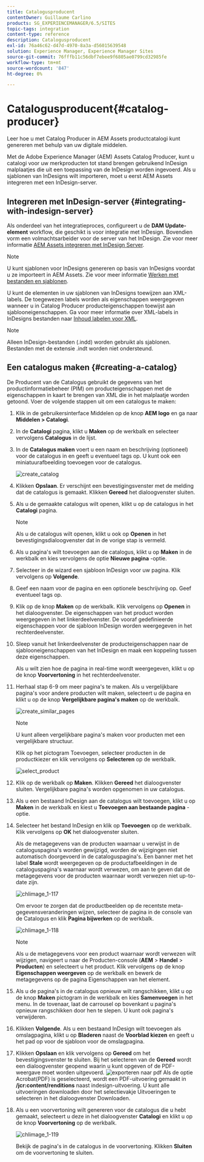 ```yaml
---
title: Catalogusproducent
contentOwner: Guillaume Carlino
products: SG_EXPERIENCEMANAGER/6.5/SITES
topic-tags: integration
content-type: reference
description: Catalogusproducent
exl-id: 76a46c62-d47d-4970-8a3a-d56015639548
solution: Experience Manager, Experience Manager Sites
source-git-commit: 76fffb11c56dbf7ebee9f6805ae0799cd32985fe
workflow-type: tm+mt
source-wordcount: '847'
ht-degree: 0%

---
```


# Catalogusproducent{#catalog-producer}

Leer hoe u met Catalog Producer in AEM Assets productcatalogi kunt genereren met behulp van uw digitale middelen.

Met de Adobe Experience Manager (AEM) Assets Catalog Producer, kunt u catalogi voor uw merkproducten tot stand brengen gebruikend InDesign malplaatjes die uit een toepassing van de InDesign worden ingevoerd. Als u sjablonen van InDesigns wilt importeren, moet u eerst AEM Assets integreren met een InDesign-server.

## Integreren met InDesign-server {#integrating-with-indesign-server}

Als onderdeel van het integratieproces, configureert u de **DAM Update-element** workflow, die geschikt is voor integratie met InDesign. Bovendien vorm een volmachtsarbeider voor de server van het InDesign. Zie voor meer informatie [AEM Assets integreren met InDesign Server](/help/assets/indesign.md).

>[!NOTE]
>
>U kunt sjablonen voor InDesigns genereren op basis van InDesigns voordat u ze importeert in AEM Assets. Zie voor meer informatie [Werken met bestanden en sjablonen](https://helpx.adobe.com/indesign/using/files-templates.html).
>
>U kunt de elementen in uw sjablonen van InDesigns toewijzen aan XML-labels. De toegewezen labels worden als eigenschappen weergegeven wanneer u in Catalog Producer producteigenschappen toewijst aan sjablooneigenschappen. Ga voor meer informatie over XML-labels in InDesigns bestanden naar [Inhoud labelen voor XML](https://helpx.adobe.com/indesign/using/tagging-content-xml.html).

>[!NOTE]
>
>Alleen InDesign-bestanden (.indd) worden gebruikt als sjablonen. Bestanden met de extensie .indt worden niet ondersteund.

## Een catalogus maken {#creating-a-catalog}

De Producent van de Catalogus gebruikt de gegevens van het productinformatiebeheer (PIM) om producteigenschappen met de eigenschappen in kaart te brengen van XML die in het malplaatje worden getoond. Voer de volgende stappen uit om een catalogus te maken:

1. Klik in de gebruikersinterface Middelen op de knop **AEM logo** en ga naar **Middelen > Catalogi**.
1. In de **Catalogi** pagina, klikt u **Maken** op de werkbalk en selecteer vervolgens **Catalogus** in de lijst.
1. In de **Catalogus maken** voert u een naam en beschrijving (optioneel) voor de catalogus in en geeft u eventueel tags op. U kunt ook een miniatuurafbeelding toevoegen voor de catalogus.

   ![create_catalog](assets/create_catalog.png)

1. Klikken **Opslaan**. Er verschijnt een bevestigingsvenster met de melding dat de catalogus is gemaakt. Klikken **Gereed** het dialoogvenster sluiten.
1. Als u de gemaakte catalogus wilt openen, klikt u op de catalogus in het **Catalogi** pagina.

   >[!NOTE]
   >
   >Als u de catalogus wilt openen, klikt u ook op **Openen** in het bevestigingsdialoogvenster dat in de vorige stap is vermeld.

1. Als u pagina&#39;s wilt toevoegen aan de catalogus, klikt u op **Maken** in de werkbalk en kies vervolgens de optie **Nieuwe pagina** -optie.
1. Selecteer in de wizard een sjabloon InDesign voor uw pagina. Klik vervolgens op **Volgende**.
1. Geef een naam voor de pagina en een optionele beschrijving op. Geef eventueel tags op.
1. Klik op de knop **Maken** op de werkbalk. Klik vervolgens op **Openen** in het dialoogvenster. De eigenschappen van het product worden weergegeven in het linkerdeelvenster. De vooraf gedefinieerde eigenschappen voor de sjabloon InDesign worden weergegeven in het rechterdeelvenster.
1. Sleep vanuit het linkerdeelvenster de producteigenschappen naar de sjablooneigenschappen van het InDesign en maak een koppeling tussen deze eigenschappen.

   Als u wilt zien hoe de pagina in real-time wordt weergegeven, klikt u op de knop **Voorvertoning** in het rechterdeelvenster.

1. Herhaal stap 6-9 om meer pagina&#39;s te maken. Als u vergelijkbare pagina&#39;s voor andere producten wilt maken, selecteert u de pagina en klikt u op de knop **Vergelijkbare pagina&#39;s maken** op de werkbalk.

   ![create_similar_pages](assets/create_similar_pages.png)

   >[!NOTE]
   >
   >U kunt alleen vergelijkbare pagina&#39;s maken voor producten met een vergelijkbare structuur.

   Klik op het pictogram Toevoegen, selecteer producten in de productkiezer en klik vervolgens op **Selecteren** op de werkbalk.

   ![select_product](assets/select_product.png)

1. Klik op de werkbalk op **Maken**. Klikken **Gereed** het dialoogvenster sluiten. Vergelijkbare pagina&#39;s worden opgenomen in uw catalogus.
1. Als u een bestaand InDesign aan de catalogus wilt toevoegen, klikt u op **Maken** in de werkbalk en kiest u **Toevoegen aan bestaande pagina** -optie.
1. Selecteer het bestand InDesign en klik op **Toevoegen** op de werkbalk. Klik vervolgens op **OK** het dialoogvenster sluiten.

   Als de metagegevens van de producten waarnaar u verwijst in de cataloguspagina&#39;s worden gewijzigd, worden de wijzigingen niet automatisch doorgevoerd in de cataloguspagina&#39;s. Een banner met het label **Stale** wordt weergegeven op de productafbeeldingen in de cataloguspagina&#39;s waarnaar wordt verwezen, om aan te geven dat de metagegevens voor de producten waarnaar wordt verwezen niet up-to-date zijn.

   ![chlimage_1-117](assets/chlimage_1-117a.png)

   Om ervoor te zorgen dat de productbeelden op de recentste meta-gegevensveranderingen wijzen, selecteer de pagina in de console van de Catalogus en klik **Pagina bijwerken** op de werkbalk.

   ![chlimage_1-118](assets/chlimage_1-118a.png)

   >[!NOTE]
   >
   >Als u de metagegevens voor een product waarnaar wordt verwezen wilt wijzigen, navigeert u naar de Producten-console (**AEM** > **Handel** > **Producten**) en selecteert u het product. Klik vervolgens op de knop **Eigenschappen weergeven** op de werkbalk en bewerk de metagegevens op de pagina Eigenschappen van het element.

1. Als u de pagina&#39;s in de catalogus opnieuw wilt rangschikken, klikt u op de knop **Maken** pictogram in de werkbalk en kies **Samenvoegen** in het menu. In de tovenaar, laat de carrousel op bovenkant u pagina&#39;s opnieuw rangschikken door hen te slepen. U kunt ook pagina&#39;s verwijderen.

1. Klikken **Volgende**. Als u een bestaand InDesign wilt toevoegen als omslagpagina, klikt u op **Bladeren** naast de **Voorblad kiezen** en geeft u het pad op voor de sjabloon voor de omslagpagina.
1. Klikken **Opslaan** en klik vervolgens op **Gereed** om het bevestigingsvenster te sluiten.
Bij het selecteren van de **Gereed** wordt een dialoogvenster geopend waarin u kunt opgeven of de PDF-weergave moet worden uitgevoerd.
   ![exporteren naar pdf](assets/CatalogPDF.png)
Als de optie Acrobat(PDF) is geselecteerd, wordt een PDF-uitvoering gemaakt in  **/jcr:content/renditions** naast indesign-uitvoering. U kunt alle uitvoeringen downloaden door het selectievakje Uitvoeringen te selecteren in het dialoogvenster Downloaden.

1. Als u een voorvertoning wilt genereren voor de catalogus die u hebt gemaakt, selecteert u deze in het dialoogvenster **Catalogi** en klikt u op de knop **Voorvertoning** op de werkbalk.

   ![chlimage_1-119](assets/chlimage_1-119a.png)

   Bekijk de pagina&#39;s in de catalogus in de voorvertoning. Klikken **Sluiten** om de voorvertoning te sluiten.
